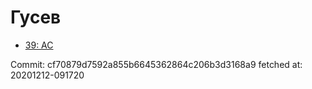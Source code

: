 # Гусев
- [39: AC](39.md)

Commit: cf70879d7592a855b6645362864c206b3d3168a9
 fetched at: 20201212-091720
